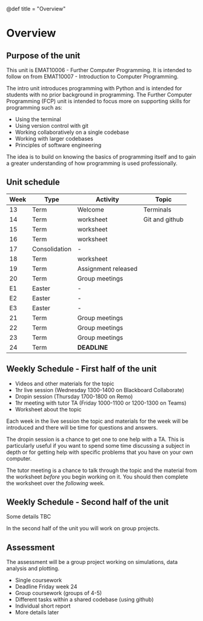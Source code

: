 @def title = "Overview"

# Overview

## Purpose of the unit

This unit is EMAT10006 - Further Computer Programming. It is intended to
follow on from EMAT10007 - Introduction to Computer Programming.

The intro unit introduces programming with Python and is intended for students
with no prior background in programming. The Further Computer Programming
(FCP) unit is intended to focus more on supporting skills for programming such
as:

* Using the terminal
* Using version control with git
* Working collaboratively on a single codebase
* Working with larger codebases
* Principles of software engineering

The idea is to build on knowing the basics of programming itself and to gain a
greater understanding of how programming is used professionally.

## Unit schedule

| Week | Type     | Activity        | Topic             |
|------|----------|-----------------|-------------------|
| 13   | Term     | Welcome         | Terminals         |
| 14   | Term     | worksheet       | Git and github    |
| 15   | Term     | worksheet       |                   |
| 16   | Term     | worksheet       |                   |
| 17   | Consolidation | -          |                   |
| 18   | Term     | worksheet       |                   |
| 19   | Term     | Assignment released |               |
| 20   | Term     | Group meetings  |                   |
| E1   | Easter   | -               |                   |
| E2   | Easter   | -               |                   |
| E3   | Easter   | -               |                   |
| 21   | Term     | Group meetings  |                   |
| 22   | Term     | Group meetings  |                   |
| 23   | Term     | Group meetings  |                   |
| 24   | Term     | **DEADLINE**    |                   |

## Weekly Schedule - First half of the unit

* Videos and other materials for the topic
* 1hr live session (Wednesday 1300-1400 on Blackboard Collaborate)
* Dropin session (Thursday 1700-1800 on Remo)
* 1hr meeting with tutor TA (Friday 1000-1100 or 1200-1300 on Teams)
* Worksheet about the topic

Each week in the live session the topic and materials for the week will be
introduced and there will be time for questions and answers.

The dropin session is a chance to get one to one help with a TA. This is
particularly useful if you want to spend some time discussing a subject in
depth or for getting help with specific problems that you have on your own
computer.

The tutor meeting is a chance to talk through the topic and the material from
the worksheet *before* you begin working on it. You should then complete the
worksheet over the *following* week.

## Weekly Schedule - Second half of the unit

Some details TBC

In the second half of the unit you will work on group projects.

## Assessment

The assessment will be a group project working on simulations, data analysis
and plotting.

* Single coursework
* Deadline Friday week 24
* Group coursework (groups of 4-5)
* Different tasks within a shared codebase (using github)
* Individual short report
* More details later
